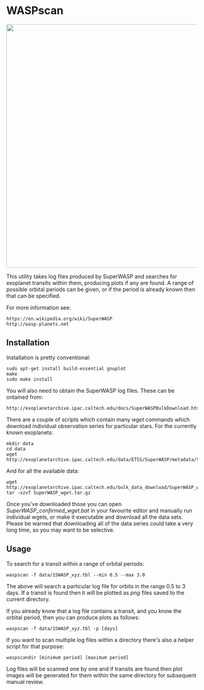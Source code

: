 WASPscan
========
<img src="https://github.com/bashrc/WASPscan/blob/master/images/J233415.png?raw=true" width=640/>

This utility takes log files produced by SuperWASP and searches for exoplanet transits within them, producing plots if any are found. A range of possible orbital periods can be given, or if the period is already known then that can be specified.

For more information see:

```
https://en.wikipedia.org/wiki/SuperWASP
http://wasp-planets.net
```

Installation
------------
Installation is pretty conventional:

```
sudo apt-get install build-essential gnuplot
make
sudo make install
```

You will also need to obtain the SuperWASP log files. These can be ontained from:

```
http://exoplanetarchive.ipac.caltech.edu/docs/SuperWASPBulkDownload.html
```

There are a couple of scripts which contain many *wget* commands which download individual observation series for particular stars. For the currently known exoplanets:

```
mkdir data
cd data
wget http://exoplanetarchive.ipac.caltech.edu/data/ETSS/SuperWASP/metadata/SuperWASP_confirmed_wget.bat
````

And for all the available data:

```
wget http://exoplanetarchive.ipac.caltech.edu/bulk_data_download/SuperWASP_wget.tar.gz
tar -xzvf SuperWASP_wget.tar.gz
```

Once you've downloaded those you can open *SuperWASP_confirmed_wget.bat* in your favourite editor and manually run individual wgets, or make it executable and download all the data sets. Please be warned that downloading all of the data series could take a very long time, so you may want to be selective.

Usage
-----
To search for a transit within a range of orbital periods:

```
waspscan -f data/1SWASP_xyz.tbl --min 0.5 --max 3.0
```

The above will search a particular log file for orbits in the range 0.5 to 3 days. If a transit is found then it will be plotted as *png* files saved to the current directory.

If you already know that a log file contains a transit, and you know the orbital period, then you can produce plots as follows:

```
waspscan -f data/1SWASP_xyz.tbl -p [days]
```

If you want to scan multiple log files within a directory there's also a helper script for that purpose:

```
waspscandir [minimum period] [maximum period]
```

Log files will be scanned one by one and if transits are found then plot images will be generated for them within the same directory for subsequent manual review.
